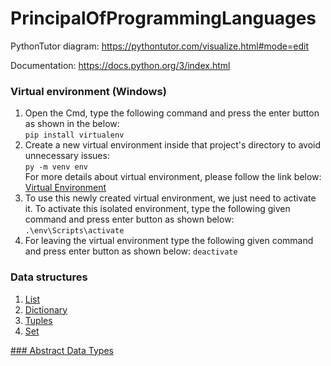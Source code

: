 # PrincipalOfProgrammingLanguages
PythonTutor diagram: https://pythontutor.com/visualize.html#mode=edit

Documentation: https://docs.python.org/3/index.html


### Virtual environment (Windows)
1. Open the Cmd, type the following command and press the enter button as shown in the below:<br />
```pip install virtualenv```<br />
2. Create a new virtual environment inside that project's directory to avoid unnecessary issues:<br />
```py -m venv env```<br />
  For more details about virtual environment, please follow the link below:<br />
  <a href="https://packaging.python.org/en/latest/guides/installing-using-pip-and-virtual-environments/" target="_blank">Virtual Environment</a><br />
3. To use this newly created virtual environment, we just need to activate it. To activate this isolated environment, type the following given command and press enter button as shown below:<br />
```.\env\Scripts\activate```<br />
4. For leaving the virtual environment type the following given command and press enter button as shown below:
  ```deactivate```
### Data structures
1. <a href="https://www.geeksforgeeks.org/list-methods-python/" target="_blank">List</a><br />
2. <a href="https://www.geeksforgeeks.org/python-dictionary-methods/?ref=lbp" target="_blank">Dictionary</a><br />
3. <a href="https://www.geeksforgeeks.org/python-tuples/" target="_blank">Tuples</a><br />
4. <a href="https://www.geeksforgeeks.org/python-set-methods/">Set</a><br />



<a href="https://www.geeksforgeeks.org/abstract-data-types/" target="_blank">### Abstract Data Types</a><br />
